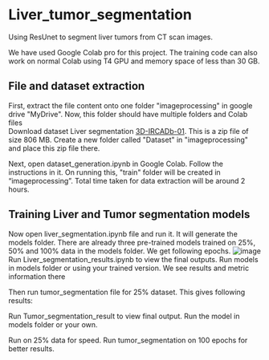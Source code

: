 # Liver_tumor_segmentation
Using ResUnet to segment liver tumors from CT scan images.

We have used Google Colab pro for this project. The training code can also work on normal Colab using T4 GPU and memory space of less than 30 GB. 

## File and dataset extraction
First, extract the file content onto one folder "imageprocessing" in google drive "MyDrive". Now, this folder should have multiple folders and Colab files  
Download dataset Liver segmentation [3D-IRCADb-01](https://www.ircad.fr/research/data-sets/liver-segmentation-3d-ircadb-01/).  This is a zip file of size 806 MB.
Create a new folder called "Dataset" in "imageprocessing" and place this zip file there.

Next, open dataset_generation.ipynb in Google Colab. Follow the instructions in it. 
On running this, "train" folder will be created in “imageprocessing”. Total time taken for data extraction will be around 2 hours.

## Training Liver and Tumor segmentation models
Now open liver_segmentation.ipynb file and run it. It will generate the models folder. There are already three pre-trained models trained on 25%, 50% and 100% data in the models folder. We get following epochs.
![image](https://private-user-images.githubusercontent.com/39149911/295383009-db91138e-5797-499e-99d5-499819b70a07.jpeg?jwt=eyJhbGciOiJIUzI1NiIsInR5cCI6IkpXVCJ9.eyJpc3MiOiJnaXRodWIuY29tIiwiYXVkIjoicmF3LmdpdGh1YnVzZXJjb250ZW50LmNvbSIsImtleSI6ImtleTUiLCJleHAiOjE3MDQ4NDk4MjIsIm5iZiI6MTcwNDg0OTUyMiwicGF0aCI6Ii8zOTE0OTkxMS8yOTUzODMwMDktZGI5MTEzOGUtNTc5Ny00OTllLTk5ZDUtNDk5ODE5YjcwYTA3LmpwZWc_WC1BbXotQWxnb3JpdGhtPUFXUzQtSE1BQy1TSEEyNTYmWC1BbXotQ3JlZGVudGlhbD1BS0lBVkNPRFlMU0E1M1BRSzRaQSUyRjIwMjQwMTEwJTJGdXMtZWFzdC0xJTJGczMlMkZhd3M0X3JlcXVlc3QmWC1BbXotRGF0ZT0yMDI0MDExMFQwMTE4NDJaJlgtQW16LUV4cGlyZXM9MzAwJlgtQW16LVNpZ25hdHVyZT03ZWRmNjZiY2ZkZmE0YzdmN2VlZGU0NWFkY2NlYmE3YWZjNmQ4ZDY1OTFkZGU5ZmUzMmIwMTliMTU2MjYxMTUwJlgtQW16LVNpZ25lZEhlYWRlcnM9aG9zdCZhY3Rvcl9pZD0wJmtleV9pZD0wJnJlcG9faWQ9MCJ9.hPjRv_G3MvzHTd4LSmgI3cx8yPIHpKTeFryvc1timMM)
Run Liver_segmentation_results.ipynb to view the final outputs. Run models in models folder or using your trained version. We see results and metric information there

Then run tumor_segmentation file for 25% dataset. This gives following results:

Run Tumor_segmentation_result to view final output. Run the model in models folder or your own.

Run on 25% data for speed. Run tumor_segmentation on 100 epochs for better results.

